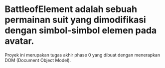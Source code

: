 # BattleofElement adalah sebuah permainan suit yang dimodifikasi dengan simbol-simbol elemen pada avatar.
Proyek ini merupakan tugas akhir phase 0 yang dibuat dengan menerapkan DOM (Document Object Model).
